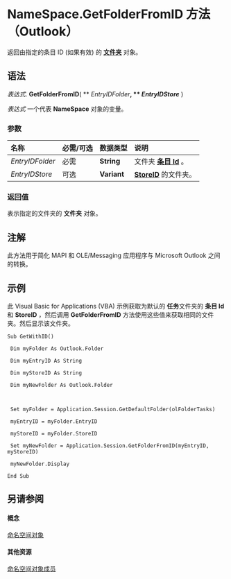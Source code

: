
# NameSpace.GetFolderFromID 方法 （Outlook）

返回由指定的条目 ID (如果有效) 的 **[文件夹](3cf6cda8-6d70-666e-2643-9d9c5b9cacfc.md)** 对象。


## 语法

 _表达式_. **GetFolderFromID**( ** _EntryIDFolder_**, ** _EntryIDStore_** )

 _表达式_ 一个代表 **NameSpace** 对象的变量。


### 参数



|**名称**|**必需/可选**|**数据类型**|**说明**|
|:-----|:-----|:-----|:-----|
| _EntryIDFolder_|必需|**String**|文件夹 **[条目 Id](338ade5a-b267-8bc2-35b7-221c071506aa.md)** 。|
| _EntryIDStore_|可选|**Variant**|**[StoreID](8b2657b7-0c69-d8ad-147b-482303ebd10f.md)** 的文件夹。|

### 返回值

表示指定的文件夹的 **文件夹** 对象。


## 注解

此方法用于简化 MAPI 和 OLE/Messaging 应用程序与 Microsoft Outlook 之间的转换。


## 示例

此 Visual Basic for Applications (VBA) 示例获取为默认的 **任务**文件夹的 **条目 Id** 和 **StoreID** ，然后调用 **GetFolderFromID** 方法使用这些值来获取相同的文件夹。然后显示该文件夹。


```
Sub GetWithID() 
 
 Dim myFolder As Outlook.Folder 
 
 Dim myEntryID As String 
 
 Dim myStoreID As String 
 
 Dim myNewFolder As Outlook.Folder 
 
 
 
 Set myFolder = Application.Session.GetDefaultFolder(olFolderTasks) 
 
 myEntryID = myFolder.EntryID 
 
 myStoreID = myFolder.StoreID 
 
 Set myNewFolder = Application.Session.GetFolderFromID(myEntryID, myStoreID) 
 
 myNewFolder.Display 
 
End Sub
```


## 另请参阅


#### 概念


[命名空间对象](f0dcaa19-07f5-5d42-a3bf-2e42b7885644.md)
#### 其他资源


[命名空间对象成员](d7a978a3-a2c8-6195-c5f8-af8773500456.md)